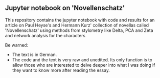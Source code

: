 ## Jupyter notebook on 'Novellenschatz'
This repository contains the jupyter notebook with code and results for an article on
Paul Heyse's and Hermann Kurz' collection of novellas called 'Novellenschatz' using
methods from stylometry like Delta, PCA and Zeta and network analysis for the
characters.

Be warned:
* The text is in German.
* The code and the text is very raw and unedited. Its only function is to allow those who are interested to delve deeper into what I was doing if they want to know more after reading the essay. 
